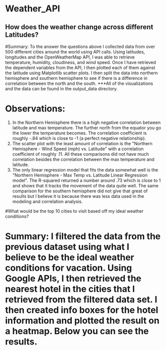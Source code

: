 # Weather_API

## How does the weather change across different Latitudes?

#Summary: To the answer the questions above I collected data from over 500 different cities around the world using API calls. Using latitudes, longitudes and the OpenWeatherMap API, I was able to retrieve temperature, humidity, cloudiness, and wind speed. Once I have retrieved the dependent variables from the API, I then plotted each of them against the latitude using Matplotlib scatter plots. I then split the data into northern hemisphere and southern hemisphere to see if there is a difference in correlation between the north and the south.
***All of the  visualizations and the data can be found in the output_data directory. 

# Observations:

1) In the Northern Hemisphere there is a high negative correlation between latitude and max temperature. The further north from the equator you go the lower the temperature becomes. The correlation coefficient is roughly -.84 which is close to -1 (a perfect negative relationship).
2) The scatter plot with the least amount of correlation is the "Northern Hemisphere - Wind Speed (mph) vs. Latitude" with a correlation coefficient of roughly .11. All these comparisons did not have much correlation besides the correlation between the max temperature and latitude.
3) The only linear regression model that fits the data somewhat well is the "Northern Hemisphere - Max Temp vs. Latitude Linear Regression model". The R-squared returned a number around .73 which is close to 1 and shows that it tracks the movement of the data quite well. The same comparison for the southern hemisphere did not give that great of results but I believe it is because there was less data used in the modeling and correlation analysis.

#What would be the top 10 cities to visit based off my ideal weather conditions?

# Summary: I filtered the data from the previous dataset using what I believe to be the ideal weather conditions for vacation. Using Google APIs, I then retrieved the nearest hotel in the cities that I retrieved from the filtered data set. I then created info boxes for the hotel information and plotted the result on a heatmap. Below you can see the results.

 




